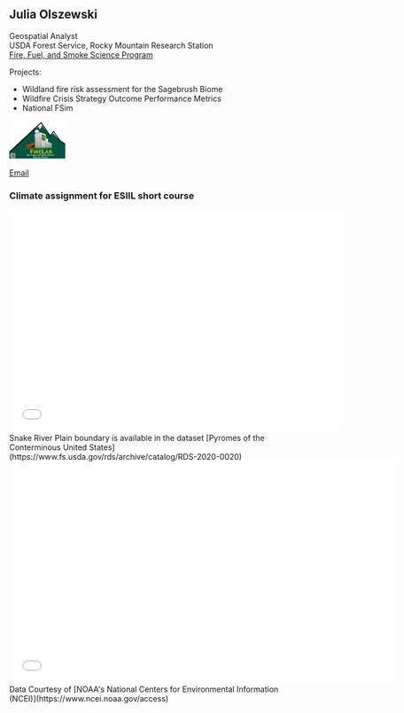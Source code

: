 ## Julia Olszewski


Geospatial Analyst  
USDA Forest Service, Rocky Mountain Research Station  
[Fire, Fuel, and Smoke Science Program](https://research.fs.usda.gov/firelab)

Projects:
* Wildland fire risk assessment for the Sagebrush Biome
* Wildfire Crisis Strategy Outcome Performance Metrics
* National FSim

<img 
  src="/img/fire_lab_logo_Final.png" 
  alt="Fire Lab logo" 
  width="20%"/>

[Email](mailto:julia.olszewski@usda.gov)

### Climate assignment for ESIIL short course
<embed type="text/html" src="/img/SRP_map.html" width="600" height="400">
Snake River Plain boundary is available in the dataset [Pyromes of the Conterminous United States](https://www.fs.usda.gov/rds/archive/catalog/RDS-2020-0020)


<embed type="text/html" src="/img/SRP_climate_plot.html" width="700" height="400">
Data Courtesy of [NOAA's National Centers for Environmental Information (NCEI)](https://www.ncei.noaa.gov/access)
